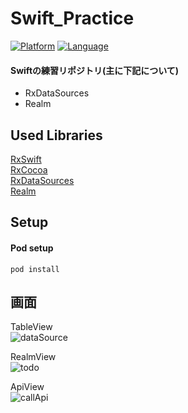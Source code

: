 # Swift_Practice
[![Platform](http://img.shields.io/badge/platform-ios-blue.svg?style=flat
)](https://developer.apple.com/iphone/index.action)
[![Language](http://img.shields.io/badge/language-swift-brightgreen.svg?style=flat
)](https://developer.apple.com/swift)

#### Swiftの練習リポジトリ(主に下記について)
- RxDataSources
- Realm

## Used Libraries
[RxSwift](https://github.com/ReactiveX/RxSwift)  
[RxCocoa](https://github.com/ReactiveX/RxSwift/tree/master/RxCocoa)  
[RxDataSources](https://github.com/RxSwiftCommunity/RxDataSources)  
[Realm](https://github.com/realm/realm-cocoa)  

## Setup
#### Pod setup
```
pod install
```

## 画面
TableView  
![dataSource](https://user-images.githubusercontent.com/41050625/73588494-31c35e00-450d-11ea-91b0-e1cccbfcaae4.gif)

RealmView  
![todo](https://user-images.githubusercontent.com/41050625/73588489-1b1d0700-450d-11ea-94c3-be3859c21f03.gif)

ApiView  
![callApi](https://user-images.githubusercontent.com/41050625/73603734-271ace80-45ca-11ea-8948-cb25435cc340.gif)

